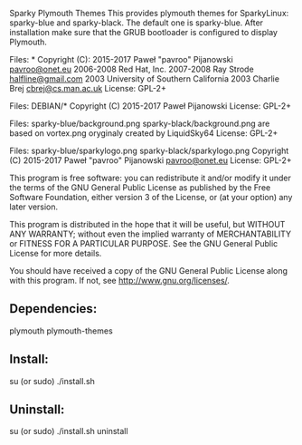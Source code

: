 Sparky Plymouth Themes
This provides plymouth themes for SparkyLinux: sparky-blue and sparky-black. The default one is sparky-blue. After installation make sure that the GRUB bootloader is configured to display Plymouth.

Files: *
    Copyright (C): 
    2015-2017 Paweł "pavroo" Pijanowski <pavroo@onet.eu>
    2006-2008 Red Hat, Inc.
    2007-2008 Ray Strode <halfline@gmail.com>
    2003 University of Southern California
    2003 Charlie Brej <cbrej@cs.man.ac.uk>
    License: GPL-2+

Files: DEBIAN/*
    Copyright (C) 2015-2017 Paweł Pijanowski
    License: GPL-2+

Files: sparky-blue/background.png
       sparky-black/background.png
    are based on vortex.png oryginaly created by LiquidSky64
    License: GPL-2+

Files: sparky-blue/sparkylogo.png
       sparky-black/sparkylogo.png
    Copyright (C) 2015-2017 Paweł "pavroo" Pijanowski <pavroo@onet.eu>
    License: GPL-2+

This program is free software: you can redistribute it and/or modify
it under the terms of the GNU General Public License as published by
the Free Software Foundation, either version 3 of the License, or
(at your option) any later version.

This program is distributed in the hope that it will be useful,
but WITHOUT ANY WARRANTY; without even the implied warranty of
MERCHANTABILITY or FITNESS FOR A PARTICULAR PURPOSE.  See the
GNU General Public License for more details.

You should have received a copy of the GNU General Public License
along with this program.  If not, see <http://www.gnu.org/licenses/>.

Dependencies:
-------------
plymouth
plymouth-themes

Install:
-------------
su (or sudo) 
./install.sh

Uninstall:
-------------
su (or sudo)
./install.sh uninstall
